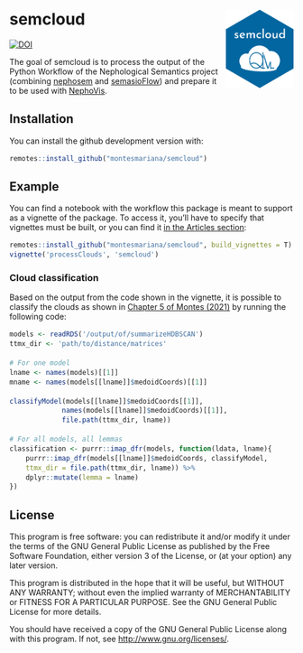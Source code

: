 
<!-- README.md is generated from README.Rmd. Please edit that file -->

# semcloud <img src="man/figures/logo.png" align="right" width=" 120" />

<!-- badges: start -->

[![DOI](https://zenodo.org/badge/400257454.svg)](https://zenodo.org/badge/latestdoi/400257454)
<!-- badges: end -->

The goal of semcloud is to process the output of the Python Workflow of
the Nephological Semantics project (combining
[nephosem](https://github.com/QLVL/nephosem/) and
[semasioFlow](https://github.com/montesmariana/semasioFlow)) and prepare
it to be used with [NephoVis](https://qlvl.github.io/NephoVis).

## Installation

You can install the github development version with:

``` r
remotes::install_github("montesmariana/semcloud")
```

## Example

You can find a notebook with the workflow this package is meant to
support as a vignette of the package. To access it, you’ll have to
specify that vignettes must be built, or you can find it [in the
Articles
section](https://montesmariana.github.io/semcloud/articles/processClouds.html):

``` r
remotes::install_github("montesmariana/semcloud", build_vignettes = T)
vignette('processClouds', 'semcloud')
```

### Cloud classification

Based on the output from the code shown in the vignette, it is possible
to classify the clouds as shown in [Chapter 5 of Montes
(2021)](https://cloudspotting.montesmariana.me) by running the following
code:

``` r
models <- readRDS('/output/of/summarizeHDBSCAN')
ttmx_dir <- 'path/to/distance/matrices'

# For one model
lname <- names(models)[[1]]
mname <- names(models[[lname]]$medoidCoords)[[1]]

classifyModel(models[[lname]]$medoidCoords[[1]],
             names(models[[lname]]$medoidCoords)[[1]],
             file.path(ttmx_dir, lname))
             
# For all models, all lemmas
classification <- purrr::imap_dfr(models, function(ldata, lname){
    purrr::imap_dfr(models[[lname]]$medoidCoords, classifyModel,
    ttmx_dir = file.path(ttmx_dir, lname)) %>% 
    dplyr::mutate(lemma = lname)
})
```

## License

This program is free software: you can redistribute it and/or modify it
under the terms of the GNU General Public License as published by the
Free Software Foundation, either version 3 of the License, or (at your
option) any later version.

This program is distributed in the hope that it will be useful, but
WITHOUT ANY WARRANTY; without even the implied warranty of
MERCHANTABILITY or FITNESS FOR A PARTICULAR PURPOSE. See the GNU General
Public License for more details.

You should have received a copy of the GNU General Public License along
with this program. If not, see <http://www.gnu.org/licenses/>.
